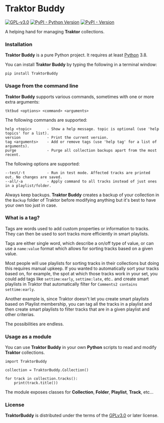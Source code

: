 # Traktor Buddy

[![GPL-v3.0](https://img.shields.io/badge/license-GPL--3.0-orange)](https://spdx.org/licenses/GPL-3.0-or-later.html) [![PyPI - Python Version](https://img.shields.io/pypi/pyversions/TraktorBuddy.svg)](https://python.org) [![PyPI - Version](https://img.shields.io/pypi/v/TraktorBuddy.svg)](https://pypi.org/project/TraktorBuddy)

A helping hand for managing **Traktor** collections.

### Installation

**Traktor Buddy** is a pure Python project. It requires at least [Python](https://python.org) 3.8.

You can install **Traktor Buddy** by typing the following in a terminal window:

```console
pip install TraktorBuddy
```

### Usage from the command line

**Traktor Buddy** supports various commands, sometimes with one or more extra arguments:

```console
tktbud <options> <command> <arguments>
```

The following commands are supported:

```console
help <topic>       - Show a help message. topic is optional (use 'help topics' for a list).
version            - Print the current version.
tag <arguments>    - Add or remove tags (use 'help tag' for a list of arguments).
purge              - Purge all collection backups apart from the most recent.
```

The following options are supported:

```console
--test/-t          - Run in test mode. Affected tracks are printed out. No changes are saved.
--all/-a           - Apply command to all tracks instead of just ones in a playlist/folder.
```

Always keep backups. **Traktor Buddy** creates a backup of your collection in the `Backup` folder of Traktor before modifying anything but it's best to have your own too just in case.

### What is a tag?

Tags are words used to add custom properties or information to tracks. They can then be used to sort tracks more efficiently in smart playlists.

Tags are either single word, which describe a on/off type of value, or can use a `name:value` format which allows for sorting tracks based on a given value.

Most people will use playlists for sorting tracks in their collections but doing this requires manual upkeep. If you wanted to automatically sort your tracks based on, for example, the spot at which those tracks work in your set, you could add tags like `settime:early`,  `settime:late`, etc.. and create smart playlists in Traktor that automatically filter for `Comments2 contains settime:early`.

Another example is, since Traktor doesn't let you create smart playlists based on Playlist membership, you can tag all the tracks in a playlist and then create smart playlists to filter tracks that are in a given playlist and other criterias.

The possibilities are endless.

### Usage as a module

You can use **Traktor Buddy** in your own **Python** scripts to read and modify **Traktor** collections.

```
import TraktorBuddy

collection = TraktorBuddy.Collection()

for track in collection.tracks():
    print(track.title())
```

The module exposes classes for **Collection**, **Folder**, **Playlist**, **Track**, etc...

### License

**TraktorBuddy** is distributed under the terms of the [GPLv3.0](https://spdx.org/licenses/GPL-3.0-or-later.html) or later license.
